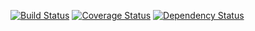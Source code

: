 [![Build Status](https://travis-ci.org/newmediadenver/nmdvarnish.svg?branch=master)](https://travis-ci.org/newmediadenver/nmdbase) [![Coverage Status](https://coveralls.io/repos/newmediadenver/nmdvarnish/badge.png?branch=master)](https://coveralls.io/r/newmediadenver/nmdvarnish?branch=master) [![Dependency Status](https://gemnasium.com/newmediadenver/nmdvarnish.svg)](https://gemnasium.com/newmediadenver/nmdvarnish)
